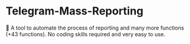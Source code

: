 # Telegram-Mass-Reporting
🚀 A tool to automate the process of reporting and many more functions (+43 functions). No coding skills required and very easy to use.
